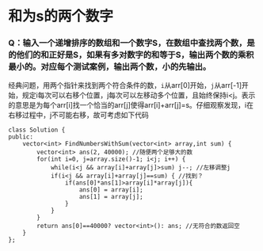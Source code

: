 # 和为s的两个数字

### Q：输入一个递增排序的数组和一个数字S，在数组中查找两个数，是的他们的和正好是S，如果有多对数字的和等于S，输出两个数的乘积最小的。对应每个测试案例，输出两个数，小的先输出。

经典问题，用两个指针来找到两个符合条件的数，`i`从arr[0]开始，`j`从arr[-1]开始，规定i每次可以右移个位置，j每次可以左移动多个位置，且始终保持i<j。表示的意思是为每个arr[i]找一个恰当的arr[j]使得arr[i]+arr[j]=s。仔细观察发现，i在右移过程中，j不可能右移，故可考虑如下代码


```
class Solution {
public:
    vector<int> FindNumbersWithSum(vector<int> array,int sum) {
        vector<int> ans(2, 40000); //随便两个足够大的数
        for(int i=0, j=array.size()-1; i<j; i++) {
            while(i<j && array[i]+array[j]>sum) j--; //左移调整j
            if(i<j && array[i]+array[j]==sum) { //找到？
                if(ans[0]*ans[1]>array[i]*array[j]){
                    ans[0] = array[i];
                    ans[1] = array[j];
                }
            }
        }
        return ans[0]==40000? vector<int>(): ans; //无符合的数返回空
    }
};
```